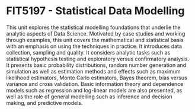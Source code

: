 # FIT5197 - Statistical Data Modelling
This unit explores the statistical modelling foundations that underlie the analytic aspects of Data Science. Motivated by case studies and working through examples, this unit covers the mathematical and statistical basis with an emphasis on using the techniques in practice. It introduces data collection, sampling and quality. It considers analytic tasks such as statistical hypothesis testing and exploratory versus confirmatory analysis. It presents basic probability distributions, random number generation and simulation as well as estimation methods and effects such as maximum likelihood estimators, Monte Carlo estimators, Bayes theorem, bias versus variance and cross validation. Basic information theory and dependence models such as regression and log-linear models are also presented, as well as the role of general modelling such as inference and decision making, and predictive models.

